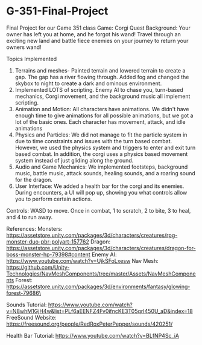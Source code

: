 # G-351-Final-Project
Final Project for our Game 351 class
Game: Corgi Quest
Background: Your owner has left you at home, and he forgot his wand! Travel through an exciting new land and battle fiece enemies on your journey to return your owners wand!

Topics Implemented
1. Terrains and meshes- Painted terrain and lowered terrain to create a gap. The gap has a river flowing through. Added fog and changed the skybox to night to create a dark and ominous environment.
2. Implemented LOTS of scripting. Enemy AI to chase you, turn-based mechanics, Corgi movement, and the background music all implement scripting.
3. Animation and Motion: All characters have animations. We didn't have enough time to give animations for all possible animations, but we got a lot of the basic ones. Each character has movement, attack, and idle animations
4. Physics and Particles: We did not manage to fit the particle system in due to time constraints and issues with the turn based combat. However, we used the physics system and triggers to enter and exit turn based combat. In addition, the corgi uses a physics based movement system instead of just gliding along the ground.
5. Audio and Game Mechanics: We implemented footsteps, background music, battle music, attack sounds, healing sounds, and a roaring sound for the dragon.
6. User Interface: We added a health bar for the corgi and its enemies. During encounters, a UI will pop up, showing you what controls allow you to perform certain actions. 

Controls: WASD to move. Once in combat, 1 to scratch, 2 to bite, 3 to heal, and 4 to run away.

References:
Monsters: https://assetstore.unity.com/packages/3d/characters/creatures/rpg-monster-duo-pbr-polyart-157762
Dragon: https://assetstore.unity.com/packages/3d/characters/creatures/dragon-for-boss-monster-hp-79398#content
Enemy AI: https://www.youtube.com/watch?v=UjkSFoLxesw
Nav Mesh: https://github.com/Unity-Technologies/NavMeshComponents/tree/master/Assets/NavMeshComponents
Forest: https://assetstore.unity.com/packages/3d/environments/fantasy/glowing-forest-79686\

Sounds Tutorial: https://www.youtube.com/watch?v=N8whM1GjH4w&list=PLf6aEENFZ4Fv0ifncKE3T05qrI450U_aD&index=18
FreeSound Website: https://freesound.org/people/RedRoxPeterPepper/sounds/420251/

Health Bar Tutorial: https://www.youtube.com/watch?v=BLfNP4Sc_iA

